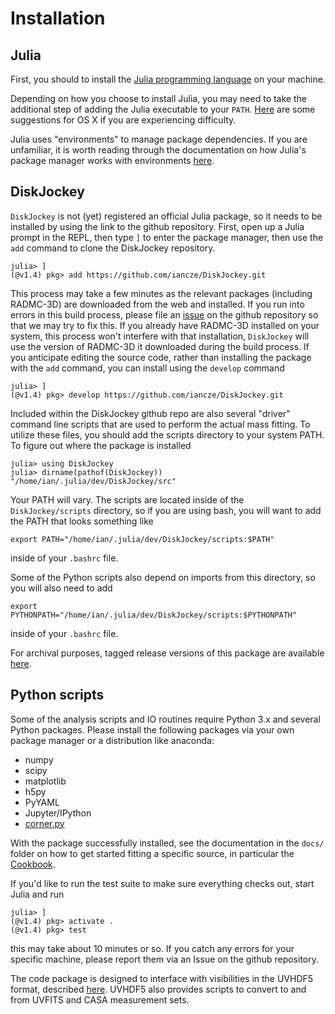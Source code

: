 # Installation

## Julia

First, you should to install the [Julia programming language](http://julialang.org/downloads/) on your machine. 

Depending on how you choose to install Julia, you may need to take the additional step of adding the Julia executable to your `PATH`. [Here](https://en.wikibooks.org/wiki/Introducing_Julia/Getting_started#Running_directly_from_terminal) are some suggestions for OS X if you are experiencing difficulty.

Julia uses "environments" to manage package dependencies. If you are unfamiliar, it is worth reading through the documentation on how Julia's package manager works with environments [here](https://docs.julialang.org/en/v1/stdlib/Pkg/). 

## DiskJockey

`DiskJockey` is not (yet) registered an official Julia package, so it needs to be installed by using the link to the github repository. First, open up a Julia prompt in the REPL, then type `]` to enter the package manager, then use the `add` command to clone the DiskJockey repository.

    julia> ] 
    (@v1.4) pkg> add https://github.com/iancze/DiskJockey.git
    
This process may take a few minutes as the relevant packages (including RADMC-3D) are downloaded from the web and installed. If you run into errors in this build process, please file an [issue](https://github.com/iancze/DiskJockey/issues) on the github repository so that we may try to fix this. If you already have RADMC-3D installed on your system, this process won't interfere with that installation, `DiskJockey` will use the version of RADMC-3D it downloaded during the build process. If you anticipate editing the source code, rather than installing the package with the `add` command, you can install using the `develop` command

    julia> ] 
    (@v1.4) pkg> develop https://github.com/iancze/DiskJockey.git

Included within the DiskJockey github repo are also several "driver" command line scripts that are used to perform the actual mass fitting. To utilize these files, you should add the scripts directory to your system PATH. To figure out where the package is installed

    julia> using DiskJockey
    julia> dirname(pathof(DiskJockey))
    "/home/ian/.julia/dev/DiskJockey/src"

Your PATH will vary. The scripts are located inside of the `DiskJockey/scripts` directory, so if you are using bash, you will want to add the PATH that looks something like

    export PATH="/home/ian/.julia/dev/DiskJockey/scripts:$PATH"

inside of your `.bashrc` file.

Some of the Python scripts also depend on imports from this directory, so you will also need to add

    export PYTHONPATH="/home/ian/.julia/dev/DiskJockey/scripts:$PYTHONPATH"

inside of your `.bashrc` file. 

For archival purposes, tagged release versions of this package are available [here](https://github.com/iancze/DiskJockey/releases).

## Python scripts

Some of the analysis scripts and IO routines require Python 3.x and several Python packages. Please install the following packages via your own package manager or a distribution like anaconda:

* numpy
* scipy
* matplotlib
* h5py
* PyYAML
* Jupyter/IPython
* [corner.py](https://github.com/dfm/corner.py)

With the package successfully installed, see the documentation in the `docs/` folder on how to get started fitting a specific source, in particular the [Cookbook](@ref).

If you'd like to run the test suite to make sure everything checks out, start Julia and run

    julia> ]
    (@v1.4) pkg> activate .
    (@v1.4) pkg> test

this may take about 10 minutes or so. If you catch any errors for your specific machine, please report them via an Issue on the github repository.

The code package is designed to interface with visibilities in the UVHDF5 format, described [here](https://github.com/Astrochem/UVHDF5). UVHDF5 also provides scripts to convert to and from UVFITS and CASA measurement sets.
